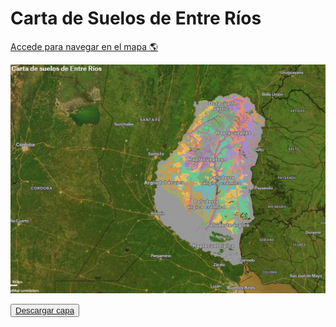 # Carta de Suelos de Entre Ríos


[Accede para navegar en el mapa 🌎](https://felt.com/map/Carta-de-suelos-de-Entre-Rios-5whiguPwSsSzPVr58t9AG6C?lat=-32.119386&lon=-59.288105&zoom=7.39)

![](../images/mapa_carta_suelo.jpg)


 <button>
                <a download="" href="https://ide-suelo.s3.amazonaws.com/suelos_ER.zip" target="_blank"
                    id="descarga">Descargar
                    capa</a>
            </button>


